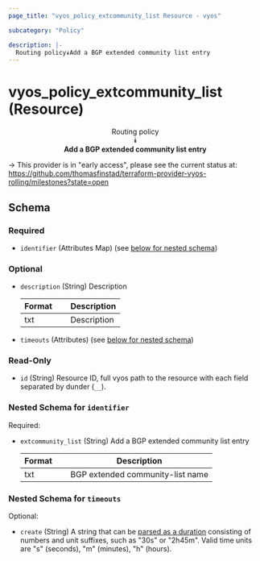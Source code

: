 ```yaml
---
page_title: "vyos_policy_extcommunity_list Resource - vyos"

subcategory: "Policy"

description: |- 
  Routing policy⯯Add a BGP extended community list entry
---
```


# vyos_policy_extcommunity_list (Resource)
<center>

Routing policy  
⯯  
**Add a BGP extended community list entry**


</center>

-> This provider is in "early access", please see the current status at: https://github.com/thomasfinstad/terraform-provider-vyos-rolling/milestones?state=open

## Schema

### Required

- `identifier` (Attributes Map) (see [below for nested schema](#nestedatt--identifier))

### Optional

- `description` (String) Description

    |Format  &emsp;|Description  |
    |----------|---------------|
    |txt     &emsp;|Description  |
- `timeouts` (Attributes) (see [below for nested schema](#nestedatt--timeouts))

### Read-Only

- `id` (String) Resource ID, full vyos path to the resource with each field separated by dunder (`__`).

<a id="nestedatt--identifier"></a>
### Nested Schema for `identifier`

Required:

- `extcommunity_list` (String) Add a BGP extended community list entry

    |Format  &emsp;|Description                       |
    |----------|------------------------------------|
    |txt     &emsp;|BGP extended community-list name  |


<a id="nestedatt--timeouts"></a>
### Nested Schema for `timeouts`

Optional:

- `create` (String) A string that can be [parsed as a duration](https://pkg.go.dev/time#ParseDuration) consisting of numbers and unit suffixes, such as &#34;30s&#34; or &#34;2h45m&#34;. Valid time units are &#34;s&#34; (seconds), &#34;m&#34; (minutes), &#34;h&#34; (hours).  
